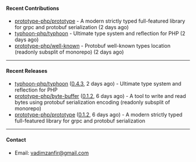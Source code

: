 #### Recent Contributions

- [prototype-php/prototype](https://github.com/prototype-php/prototype) - A modern strictly typed full-featured library for grpc and protobuf serialization (2 days ago)
- [typhoon-php/typhoon](https://github.com/typhoon-php/typhoon) - Ultimate type system and reflection for PHP (2 days ago)
- [prototype-php/well-known](https://github.com/prototype-php/well-known) - Protobuf well-known types location (readonly subsplit of monorepo) (2 days ago)

---

#### Recent Releases

- [typhoon-php/typhoon](https://github.com/typhoon-php/typhoon) ([0.4.3](https://github.com/typhoon-php/typhoon/releases/tag/0.4.3), 2 days ago) - Ultimate type system and reflection for PHP
- [prototype-php/byte-buffer](https://github.com/prototype-php/byte-buffer) ([0.1.2](https://github.com/prototype-php/byte-buffer/releases/tag/0.1.2), 6 days ago) - A tool to write and read bytes using protobuf serialization encoding (readonly subsplit of monorepo) 
- [prototype-php/prototype](https://github.com/prototype-php/prototype) ([0.1.2](https://github.com/prototype-php/prototype/releases/tag/0.1.2), 6 days ago) - A modern strictly typed full-featured library for grpc and protobuf serialization

---

#### Contact

- Email: [vadimzanfir@gmail.com](mailto://vadimzanfir@gmail.com)
